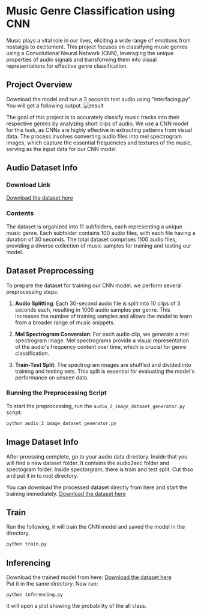 # Music Genre Classification using CNN

Music plays a vital role in our lives, eliciting a wide range of emotions from nostalgia to excitement. This project focuses on classifying music genres using a Convolutional Neural Network (CNN), leveraging the unique properties of audio signals and transforming them into visual representations for effective genre classification.

## Project Overview 
Download the model and run a 3 seconds test audio using "interfacing.py". You will get a following output. 
![result](https://github.com/jakariaemon/Music-Genre-Classification-using-CNN/assets/43466665/24d445b9-82e3-4ae5-8526-7e35813c2c7d)

The goal of this project is to accurately classify music tracks into their respective genres by analyzing short clips of audio. We use a CNN model for this task, as CNNs are highly effective in extracting patterns from visual data. The process involves converting audio files into mel spectrogram images, which capture the essential frequencies and textures of the music, serving as the input data for our CNN model.

## Audio Dataset Info

### Download Link

[Download the dataset here](https://drive.google.com/file/d/1leHPFTqKRzfrqW4-b6Mxh-N_pVwn_Ay1/view?usp=sharing) 

### Contents

The dataset is organized into 11 subfolders, each representing a unique music genre. Each subfolder contains 100 audio files, with each file having a duration of 30 seconds. The total dataset comprises 1100 audio files, providing a diverse collection of music samples for training and testing our model.

## Dataset Preprocessing

To prepare the dataset for training our CNN model, we perform several preprocessing steps:

1. **Audio Splitting**: Each 30-second audio file is split into 10 clips of 3 seconds each, resulting in 1000 audio samples per genre. This increases the number of training samples and allows the model to learn from a broader range of music snippets.

2. **Mel Spectrogram Conversion**: For each audio clip, we generate a mel spectrogram image. Mel spectrograms provide a visual representation of the audio's frequency content over time, which is crucial for genre classification.

3. **Train-Test Split**: The spectrogram images are shuffled and divided into training and testing sets. This split is essential for evaluating the model's performance on unseen data.

### Running the Preprocessing Script

To start the preprocessing, run the `audio_2_image_dataset_generator.py` script:

```bash
python audio_2_image_dataset_generator.py
```

## Image Dataset Info
After proessing complete, go to your audio data directory. Inside that you will find a new dataset folder. It contains the audio3sec folder and spectogram folder. Inside spectorgram, there is train and test split. Cut thso and put it in to root directory. 

You can download the processed dataset directly from here and start the training immediately. 
[Download the dataset here](https://drive.google.com/file/d/1_Yc3AGMdtZK9dAaIf2ufPy_pfL4Y1YLh/view?usp=sharing)  

## Train 
Run the following, it will train the CNN model and saved the model in the directory. 
```bash
python train.py
```

## Inferencing   
Download the trained model from here: [Download the dataset here](https://drive.google.com/file/d/14W9mdEVOLbRLp-X5OR7dx_ToleaBIk2n/view?usp=sharing)  
Put it in the same directory. Now run: 
```
python inferencing.py 
```
It will open a plot showing the probability of the all class. 
